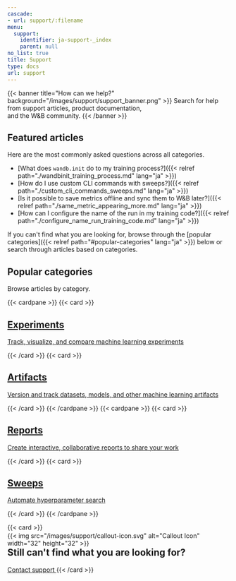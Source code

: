 ```yaml
---
cascade:
- url: support/:filename
menu:
  support:
    identifier: ja-support-_index
    parent: null
no_list: true
title: Support
type: docs
url: support
---
```


{{< banner title="How can we help?" background="/images/support/support_banner.png" >}}
Search for help from support articles, product documentation,<br>
and the W&B community. 
{{< /banner >}}

## Featured articles

Here are the most commonly asked questions across all categories.

* [What does `wandb.init` do to my training process?]({{< relref path="./wandbinit_training_process.md" lang="ja" >}})
* [How do I use custom CLI commands with sweeps?]({{< relref path="./custom_cli_commands_sweeps.md" lang="ja" >}})
* [Is it possible to save metrics offline and sync them to W&B later?]({{< relref path="./same_metric_appearing_more.md" lang="ja" >}})
* [How can I configure the name of the run in my training code?]({{< relref path="./configure_name_run_training_code.md" lang="ja" >}})


If you can't find what you are looking for, browse through the [popular categories]({{< relref path="#popular-categories" lang="ja" >}}) below or search through articles based on categories.


## Popular categories

Browse articles by category.

{{< cardpane >}}
  {{< card >}}
    <a href="index_experiments">
      <h2 className="card-title">Experiments</h2>
      <p className="card-content">Track, visualize, and compare machine learning experiments</p>
    </a>
  {{< /card >}}
  {{< card >}}
    <a href="index_artifacts">
      <h2 className="card-title">Artifacts</h2>
      <p className="card-content">Version and track datasets, models, and other machine learning artifacts</p>
    </a>
  {{< /card >}}
{{< /cardpane >}}
{{< cardpane >}}
  {{< card >}}
    <a href="index_reports">
      <h2 className="card-title">Reports</h2>
      <p className="card-content">Create interactive, collaborative reports to share your work</p>
    </a>
  {{< /card >}}
  {{< card >}}
    <a href="index_sweeps">
      <h2 className="card-title">Sweeps</h2>
      <p className="card-content">Automate hyperparameter search</p>
    </a>
  {{< /card >}}
{{< /cardpane >}}


{{< card >}}
  <div className="card-banner-icon" style="float:left;margin-right:10px !important; margin-top: -12px !important">
    {{< img src="/images/support/callout-icon.svg" alt="Callout Icon" width="32" height="32" >}}
  </div>
  <h2>Still can't find what you are looking for?</h2>
  <a href="mailto:support@wandb.com" className="contact-us-button">
    Contact support
  </a>
 {{< /card >}}